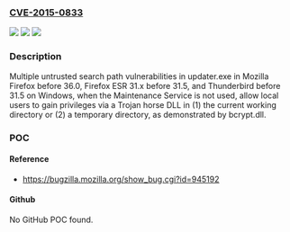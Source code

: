 ### [CVE-2015-0833](https://cve.mitre.org/cgi-bin/cvename.cgi?name=CVE-2015-0833)
![](https://img.shields.io/static/v1?label=Product&message=n%2Fa&color=blue)
![](https://img.shields.io/static/v1?label=Version&message=n%2Fa&color=blue)
![](https://img.shields.io/static/v1?label=Vulnerability&message=n%2Fa&color=brighgreen)

### Description

Multiple untrusted search path vulnerabilities in updater.exe in Mozilla Firefox before 36.0, Firefox ESR 31.x before 31.5, and Thunderbird before 31.5 on Windows, when the Maintenance Service is not used, allow local users to gain privileges via a Trojan horse DLL in (1) the current working directory or (2) a temporary directory, as demonstrated by bcrypt.dll.

### POC

#### Reference
- https://bugzilla.mozilla.org/show_bug.cgi?id=945192

#### Github
No GitHub POC found.

